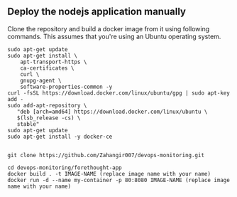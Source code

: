 ## Deploy the nodejs application manually
Clone the repository and build a docker image from it using following commands. This assumes that you're using an Ubuntu operating system.

```
sudo apt-get update
sudo apt-get install \
    apt-transport-https \
    ca-certificates \
    curl \
    gnupg-agent \
    software-properties-common -y
curl -fsSL https://download.docker.com/linux/ubuntu/gpg | sudo apt-key add -
sudo add-apt-repository \
   "deb [arch=amd64] https://download.docker.com/linux/ubuntu \
   $(lsb_release -cs) \
   stable"
sudo apt-get update
sudo apt-get install -y docker-ce


git clone https://github.com/Zahangir007/devops-monitoring.git

cd devops-monitoring/forethought-app
docker build . -t IMAGE-NAME (replace image name with your name)
docker run -d --name my-container -p 80:8080 IMAGE-NAME (replace image name with your name)

```

